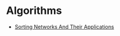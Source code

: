 # Algorithms

- [Sorting Networks And Their Applications](sorting-networks-and-their-applications.md)
